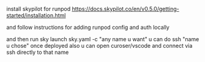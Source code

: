 install skypilot for runpod
https://docs.skypilot.co/en/v0.5.0/getting-started/installation.html

and follow instructions for adding runpod config and auth locally

and then run sky launch sky.yaml -c "any name u want"
u can do ssh "name u chose" once deployed
also u can open curoser/vscode and connect via ssh directly to that name
